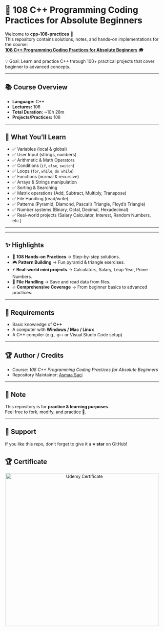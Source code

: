 # 🚀 108 C++ Programming Coding Practices for Absolute Beginners

Welcome to **cpp-108-practices** 🎯  
This repository contains solutions, notes, and hands-on implementations for the course:  
**[108 C++ Programming Coding Practices for Absolute Beginners](https://www.udemy.com/course/practical-c-programming-practices-100-common-projects/?couponCode=KEEPLEARNING)** 🎓


💡 Goal: Learn and practice C++ through 100+ practical projects that cover beginner to advanced concepts.

---

## 📚 Course Overview
- **Language:** C++  
- **Lectures:** 106  
- **Total Duration:** ~10h 28m  
- **Projects/Practices:** 108  

---

## 🔑 What You’ll Learn
- ✅ Variables (local & global)  
- ✅ User Input (strings, numbers)  
- ✅ Arithmetic & Math Operators  
- ✅ Conditions (`if`, `else`, `switch`)  
- ✅ Loops (`for`, `while`, `do while`)  
- ✅ Functions (normal & recursive)  
- ✅ Arrays & Strings manipulation  
- ✅ Sorting & Searching  
- ✅ Matrix operations (Add, Subtract, Multiply, Transpose)  
- ✅ File Handling (read/write)  
- ✅ Patterns (Pyramid, Diamond, Pascal’s Triangle, Floyd’s Triangle)  
- ✅ Number systems (Binary, Octal, Decimal, Hexadecimal)  
- ✅ Real-world projects (Salary Calculator, Interest, Random Numbers, etc.)  

---


---

## ✨ Highlights
- 📝 **108 Hands-on Practices** → Step-by-step solutions.  
- 🎮 **Pattern Building** → Fun pyramid & triangle exercises.  
- ⚡ **Real-world mini projects** → Calculators, Salary, Leap Year, Prime Numbers.  
- 💾 **File Handling** → Save and read data from files.  
- 🔥 **Comprehensive Coverage** → From beginner basics to advanced practices.  

---

## 🚧 Requirements
- Basic knowledge of **C++**  
- A computer with **Windows / Mac / Linux**  
- A C++ compiler (e.g., `g++` or Visual Studio Code setup)  

---

## 🏆 Author / Credits
- Course: *108 C++ Programming Coding Practices for Absolute Beginners*  
- Repository Maintainer: [Asmaa Saci](https://github.com/AsmaaSaci)  

---

## 📌 Note
This repository is for **practice & learning purposes**.  
Feel free to fork, modify, and practice 🚀.  

---

## 🌟 Support
If you like this repo, don’t forget to give it a **⭐ star** on GitHub!  

## 🏆 Certificate

<p align="center">
  <img src="https://udemy-certificate.s3.amazonaws.com/image/UC-4a895278-f618-4102-8ed1-260e588e21e0.jpg" alt="Udemy Certificate" width="500"/>
</p>
